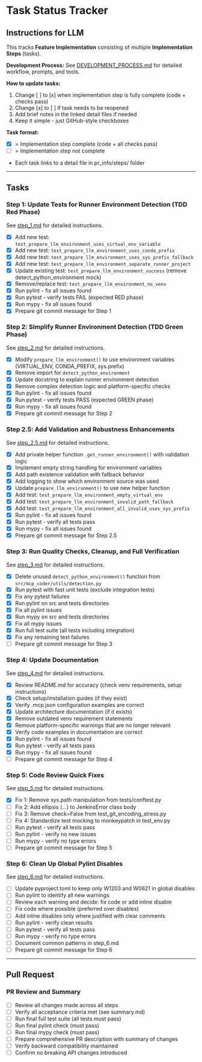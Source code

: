 # Task Status Tracker

## Instructions for LLM

This tracks **Feature Implementation** consisting of multiple **Implementation Steps** (tasks).

**Development Process:** See [DEVELOPMENT_PROCESS.md](./DEVELOPMENT_PROCESS.md) for detailed workflow, prompts, and tools.

**How to update tasks:**

1. Change [ ] to [x] when implementation step is fully complete (code + checks pass)
2. Change [x] to [ ] if task needs to be reopened
3. Add brief notes in the linked detail files if needed
4. Keep it simple - just GitHub-style checkboxes

**Task format:**

- [x] = Implementation step complete (code + all checks pass)
- [ ] = Implementation step not complete
- Each task links to a detail file in pr_info/steps/ folder

---

## Tasks

### Step 1: Update Tests for Runner Environment Detection (TDD Red Phase)
See [step_1.md](./steps/step_1.md) for detailed instructions.

- [x] Add new test: `test_prepare_llm_environment_uses_virtual_env_variable`
- [x] Add new test: `test_prepare_llm_environment_uses_conda_prefix`
- [x] Add new test: `test_prepare_llm_environment_uses_sys_prefix_fallback`
- [x] Add new test: `test_prepare_llm_environment_separate_runner_project`
- [x] Update existing test: `test_prepare_llm_environment_success` (remove detect_python_environment mock)
- [x] Remove/replace test: `test_prepare_llm_environment_no_venv`
- [x] Run pylint - fix all issues found
- [x] Run pytest - verify tests FAIL (expected RED phase)
- [x] Run mypy - fix all issues found
- [x] Prepare git commit message for Step 1

### Step 2: Simplify Runner Environment Detection (TDD Green Phase)
See [step_2.md](./steps/step_2.md) for detailed instructions.

- [x] Modify `prepare_llm_environment()` to use environment variables (VIRTUAL_ENV, CONDA_PREFIX, sys.prefix)
- [x] Remove import for `detect_python_environment`
- [x] Update docstring to explain runner environment detection
- [x] Remove complex detection logic and platform-specific checks
- [x] Run pylint - fix all issues found
- [x] Run pytest - verify tests PASS (expected GREEN phase)
- [x] Run mypy - fix all issues found
- [x] Prepare git commit message for Step 2

### Step 2.5: Add Validation and Robustness Enhancements
See [step_2.5.md](./steps/step_2.5.md) for detailed instructions.

- [x] Add private helper function `_get_runner_environment()` with validation logic
- [x] Implement empty string handling for environment variables
- [x] Add path existence validation with fallback behavior
- [x] Add logging to show which environment source was used
- [x] Update `prepare_llm_environment()` to use new helper function
- [x] Add test: `test_prepare_llm_environment_empty_virtual_env`
- [x] Add test: `test_prepare_llm_environment_invalid_path_fallback`
- [x] Add test: `test_prepare_llm_environment_all_invalid_uses_sys_prefix`
- [x] Run pylint - fix all issues found
- [x] Run pytest - verify all tests pass
- [x] Run mypy - fix all issues found
- [x] Prepare git commit message for Step 2.5

### Step 3: Run Quality Checks, Cleanup, and Full Verification
See [step_3.md](./steps/step_3.md) for detailed instructions.

- [x] Delete unused `detect_python_environment()` function from `src/mcp_coder/utils/detection.py`
- [x] Run pytest with fast unit tests (exclude integration tests)
- [x] Fix any pytest failures
- [x] Run pylint on src and tests directories
- [x] Fix all pylint issues
- [x] Run mypy on src and tests directories
- [x] Fix all mypy issues
- [x] Run full test suite (all tests including integration)
- [x] Fix any remaining test failures
- [ ] Prepare git commit message for Step 3

### Step 4: Update Documentation
See [step_4.md](./steps/step_4.md) for detailed instructions.

- [x] Review README.md for accuracy (check venv requirements, setup instructions)
- [x] Check setup/installation guides (if they exist)
- [x] Verify .mcp.json configuration examples are correct
- [x] Update architecture documentation (if it exists)
- [x] Remove outdated venv requirement statements
- [x] Remove platform-specific warnings that are no longer relevant
- [x] Verify code examples in documentation are correct
- [x] Run pylint - fix all issues found
- [x] Run pytest - verify all tests pass
- [x] Run mypy - fix all issues found
- [ ] Prepare git commit message for Step 4

### Step 5: Code Review Quick Fixes
See [step_5.md](./steps/step_5.md) for detailed instructions.

- [x] Fix 1: Remove sys.path manipulation from tests/conftest.py
- [ ] Fix 2: Add ellipsis (...) to JenkinsError class body
- [ ] Fix 3: Remove check=False from test_git_encoding_stress.py
- [ ] Fix 4: Standardize test mocking to monkeypatch in test_env.py
- [ ] Run pytest - verify all tests pass
- [ ] Run pylint - verify no new issues
- [ ] Run mypy - verify no type errors
- [ ] Prepare git commit message for Step 5

### Step 6: Clean Up Global Pylint Disables
See [step_6.md](./steps/step_6.md) for detailed instructions.

- [ ] Update pyproject.toml to keep only W1203 and W0621 in global disables
- [ ] Run pylint to identify all new warnings
- [ ] Review each warning and decide: fix code or add inline disable
- [ ] Fix code where possible (preferred over disables)
- [ ] Add inline disables only where justified with clear comments
- [ ] Run pylint - verify clean results
- [ ] Run pytest - verify all tests pass
- [ ] Run mypy - verify no type errors
- [ ] Document common patterns in step_6.md
- [ ] Prepare git commit message for Step 6

---

## Pull Request

### PR Review and Summary
- [ ] Review all changes made across all steps
- [ ] Verify all acceptance criteria met (see summary.md)
- [ ] Run final full test suite (all tests must pass)
- [ ] Run final pylint check (must pass)
- [ ] Run final mypy check (must pass)
- [ ] Prepare comprehensive PR description with summary of changes
- [ ] Verify backward compatibility maintained
- [ ] Confirm no breaking API changes introduced

